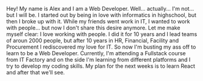 Hey! 
My name is Alex and I am a Web Developer. Well... actually... I'm not... but I will be. 
I started out by being in love with informatics in highschool, but then I broke up with it. 
While my friends went work in IT, I wanted to work with people... but now I don't share this desire anymore. 
Let me make myself clear: I love working with people. I did it for 10 years and I lead teams of aroun 2000 people, but after 10 years in HR, 
Financial, Facility and Procurement I rediscovered my love for IT. So now I'm busting my ass off to learn to be a Web Developer. 
Currently, I'm attending a Fullstack course from IT Factory and on the side I'm learning from different platforms and I try to develop my coding skills. 
My plan for the next weeks is to learn React and after that we'll see.
